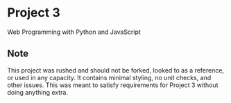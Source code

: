 # Project 3

Web Programming with Python and JavaScript

## Note


This project was rushed and should not be forked, looked to as a reference, or used in any capacity. It contains minimal styling, no unit checks, and other issues. This was meant to satisfy requirements for Project 3 without doing anything extra.

